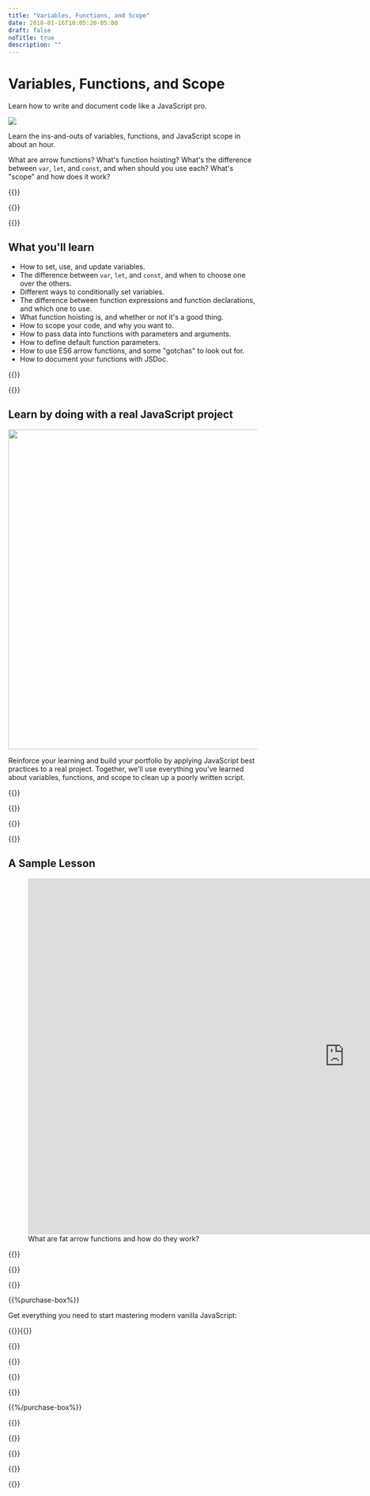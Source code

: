 ```yaml
---
title: "Variables, Functions, and Scope"
date: 2018-01-16T10:05:20-05:00
draft: false
noTitle: true
description: ""
---
```


<h1 class="no-padding-top no-margin-bottom h5 text-sans">Variables, Functions, and Scope</h1>
<p><span class="text-xlarge text-serif">Learn how to write and document code like a JavaScript pro.</span></p>

<img class="img-center img-hero" src="/img/guides/variables-functions-and-scope.png">

<span class="text-large">Learn the ins-and-outs of variables, functions, and JavaScript scope in about an hour.</span>

What are arrow functions? What's function hoisting? What's the difference between `var`, `let`, and `const`, and when should you use each? What's "scope" and how does it work?

{{<cta for="guide">}}

<div class="padding-bottom-small">{{<pricing-link>}}</div>

{{<guide-used-by>}}

## What you'll learn

- How to set, use, and update variables.
- The difference between `var`, `let`, and `const`, and when to choose one over the others.
- Different ways to conditionally set variables.
- The difference between function expressions and function declarations, and which one to use.
- What function hoisting is, and whether or not it's a good thing.
- How to scope your code, and why you want to.
- How to pass data into functions with parameters and arguments.
- How to define default function parameters.
- How to use ES6 arrow functions, and some "gotchas" to look out for.
- How to document your functions with JSDoc.

{{<guide-formats>}}

{{<testimonial-group group="learn">}}

## Learn by doing with a real JavaScript project

<p class="no-margin-bottom"><img src="/img/projects/variables-functions-and-scope.png" alt="" width="1080" height="647" class="no-margin-bottom img-center"></p>

Reinforce your learning and build your portfolio by applying JavaScript best practices to a real project. Together, we’ll use everything you've learned about variables, functions, and scope to clean up a poorly written script.

{{<bonuses>}}

{{<pricing-link>}}

{{<testimonial-group group="slack">}}

{{<guide-skills>}}

## A Sample Lesson

<figure>
	<iframe class="no-margin-bottom" src="https://player.vimeo.com/video/527491295?badge=0&amp;autopause=0&amp;player_id=0&amp;app_id=58479" width="1280" height="720" frameborder="0" allow="autoplay; fullscreen; picture-in-picture" allowfullscreen title="06-parameters-and-arguments_04-rest-parameters"></iframe>
	<figcaption>What are fat arrow functions and how do they work?</figcaption>
</figure>

{{<sample>}}

{{<guide-money-back>}}

{{<guide-about-me>}}

{{%purchase-box%}}

Get everything you need to start mastering modern vanilla JavaScript:

{{<purchase-summary>}}{{</purchase-summary>}}

{{<cta for="guide-buy">}}

{{<purchase-link product="variablesFunctionsScope">}}

{{<purchase-upsell upsell="beginner">}}

{{<sales-numbers>}}

{{%/purchase-box%}}

{{<testimonial-group group="purchase">}}

{{<guide-faq>}}

{{<pricing-link>}}

{{<testimonial-group group="faq">}}

{{<not-ready-yet>}}